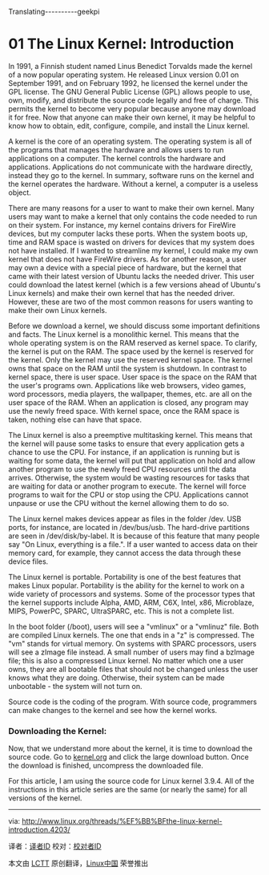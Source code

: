 Translating----------geekpi

01 The Linux Kernel: Introduction
================================================================================
In 1991, a Finnish student named Linus Benedict Torvalds made the kernel of a now popular operating system. He released Linux version 0.01 on September 1991, and on February 1992, he licensed the kernel under the GPL license. The GNU General Public License (GPL) allows people to use, own, modify, and distribute the source code legally and free of charge. This permits the kernel to become very popular because anyone may download it for free. Now that anyone can make their own kernel, it may be helpful to know how to obtain, edit, configure, compile, and install the Linux kernel.

A kernel is the core of an operating system. The operating system is all of the programs that manages the hardware and allows users to run applications on a computer. The kernel controls the hardware and applications. Applications do not communicate with the hardware directly, instead they go to the kernel. In summary, software runs on the kernel and the kernel operates the hardware. Without a kernel, a computer is a useless object.

There are many reasons for a user to want to make their own kernel. Many users may want to make a kernel that only contains the code needed to run on their system. For instance, my kernel contains drivers for FireWire devices, but my computer lacks these ports. When the system boots up, time and RAM space is wasted on drivers for devices that my system does not have installed. If I wanted to streamline my kernel, I could make my own kernel that does not have FireWire drivers. As for another reason, a user may own a device with a special piece of hardware, but the kernel that came with their latest version of Ubuntu lacks the needed driver. This user could download the latest kernel (which is a few versions ahead of Ubuntu's Linux kernels) and make their own kernel that has the needed driver. However, these are two of the most common reasons for users wanting to make their own Linux kernels.

Before we download a kernel, we should discuss some important definitions and facts. The Linux kernel is a monolithic kernel. This means that the whole operating system is on the RAM reserved as kernel space. To clarify, the kernel is put on the RAM. The space used by the kernel is reserved for the kernel. Only the kernel may use the reserved kernel space. The kernel owns that space on the RAM until the system is shutdown. In contrast to kernel space, there is user space. User space is the space on the RAM that the user's programs own. Applications like web browsers, video games, word processors, media players, the wallpaper, themes, etc. are all on the user space of the RAM. When an application is closed, any program may use the newly freed space. With kernel space, once the RAM space is taken, nothing else can have that space.

The Linux kernel is also a preemptive multitasking kernel. This means that the kernel will pause some tasks to ensure that every application gets a chance to use the CPU. For instance, if an application is running but is waiting for some data, the kernel will put that application on hold and allow another program to use the newly freed CPU resources until the data arrives. Otherwise, the system would be wasting resources for tasks that are waiting for data or another program to execute. The kernel will force programs to wait for the CPU or stop using the CPU. Applications cannot unpause or use the CPU without the kernel allowing them to do so.

The Linux kernel makes devices appear as files in the folder /dev. USB ports, for instance, are located in /dev/bus/usb. The hard-drive partitions are seen in /dev/disk/by-label. It is because of this feature that many people say "On Linux, everything is a file.". If a user wanted to access data on their memory card, for example, they cannot access the data through these device files.

The Linux kernel is portable. Portability is one of the best features that makes Linux popular. Portability is the ability for the kernel to work on a wide variety of processors and systems. Some of the processor types that the kernel supports include Alpha, AMD, ARM, C6X, Intel, x86, Microblaze, MIPS, PowerPC, SPARC, UltraSPARC, etc. This is not a complete list.

In the boot folder (/boot), users will see a "vmlinux" or a "vmlinuz" file. Both are compiled Linux kernels. The one that ends in a "z" is compressed. The "vm" stands for virtual memory. On systems with SPARC processors, users will see a zImage file instead. A small number of users may find a bzImage file; this is also a compressed Linux kernel. No matter which one a user owns, they are all bootable files that should not be changed unless the user knows what they are doing. Otherwise, their system can be made unbootable - the system will not turn on.

Source code is the coding of the program. With source code, programmers can make changes to the kernel and see how the kernel works.

### Downloading the Kernel: ###

Now, that we understand more about the kernel, it is time to download the source code. Go to [kernel.org][1] and click the large download button. Once the download is finished, uncompress the downloaded file.

For this article, I am using the source code for Linux kernel 3.9.4. All of the instructions in this article series are the same (or nearly the same) for all versions of the kernel.

--------------------------------------------------------------------------------

via: http://www.linux.org/threads/%EF%BB%BFthe-linux-kernel-introduction.4203/

译者：[译者ID](https://github.com/译者ID) 校对：[校对者ID](https://github.com/校对者ID)

本文由 [LCTT](https://github.com/LCTT/TranslateProject) 原创翻译，[Linux中国](http://linux.cn/) 荣誉推出

[1]:https://www.kernel.org/
